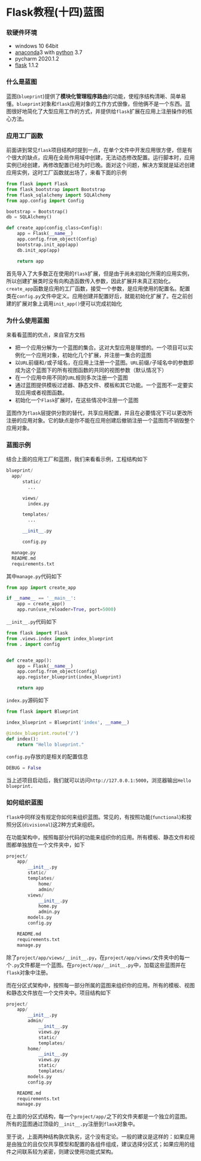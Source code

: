 # Flask教程(十四)蓝图

### 软硬件环境

- windows 10 64bit
- [anaconda](https://xugaoxiang.com/tag/anaconda/)3 with [python](https://xugaoxiang.com/tag/python/) 3.7
- pycharm 2020.1.2
- [flask](https://xugaoxiang.com/tag/flask/) 1.1.2

### 什么是蓝图

蓝图(`blueprint`)提供了**模块化管理程序路由**的功能，使程序结构清晰、简单易懂。`blueprint`对象和`flask`应用对象的工作方式很像，但他俩不是一个东西。蓝图很好地简化了大型应用工作的方式，并提供给`flask`扩展在应用上注册操作的核心方法。

### 应用工厂函数

前面讲到常见`flask`项目结构时提到一点，在单个文件中开发应用很方便，但是有个很大的缺点，应用在全局作用域中创建，无法动态修改配置。运行脚本时，应用实例已经创建，再修改配置已经为时已晚。面对这个问题，解决方案就是延迟创建应用实例，这时工厂函数就出场了，来看下面的示例

```python
from flask import Flask
from flask_bootstrap import Bootstrap
from flask_sqlalchemy import SQLAlchemy
from app.config import Config

bootstrap = Bootstrap()
db = SQLAlchemy()

def create_app(config_class=Config):
    app = Flask(__name__)
    app.config.from_object(Config)
    bootstrap.init_app(app)
    db.init_app(app)

    return app
```

首先导入了大多数正在使用的`flask`扩展，但是由于尚未初始化所需的应用实例，所以创建扩展类时没有向构造函数传入参数，因此扩展并未真正初始化。`create_app`函数是应用的工厂函数，接受一个参数，是应用使用的配置名。配置类在`config.py`文件中定义。应用创建并配置好后，就能初始化扩展了。在之前创建的扩展对象上调用`init_app()`便可以完成初始化

### 为什么使用蓝图

来看看蓝图的优点，来自官方文档

- 把一个应用分解为一个蓝图的集合。这对大型应用是理想的。一个项目可以实例化一个应用对象，初始化几个扩展，并注册一集合的蓝图
- 以`URL`前缀和`/`或子域名，在应用上注册一个蓝图。`URL`前缀`/`子域名中的参数即成为这个蓝图下的所有视图函数的共同的视图参数（默认情况下）
- 在一个应用中用不同的`URL`规则多次注册一个蓝图
- 通过蓝图提供模板过滤器、静态文件、模板和其它功能。一个蓝图不一定要实现应用或者视图函数。
- 初始化一个`Flask`扩展时，在这些情况中注册一个蓝图

蓝图作为`flask`层提供分割的替代，共享应用配置，并且在必要情况下可以更改所注册的应用对象。它的缺点是你不能在应用创建后撤销注册一个蓝图而不销毁整个应用对象。

### 蓝图示例

结合上面的应用工厂和蓝图，我们来看看示例，工程结构如下

```python
blueprint/
  app/
      static/
        ...

      views/
        index.py

      templates/
        ...

      __init__.py

      config.py

  manage.py
  README.md
  requirements.txt
```

其中`manage.py`代码如下

```python
from app import create_app

if __name__ == '__main__':
    app = create_app()
    app.run(use_reloader=True, port=5000)
```

`__init__.py`代码如下

```python
from flask import Flask
from .views.index import index_blueprint
from . import config


def create_app():
    app = Flask(__name__)
    app.config.from_object(config)
    app.register_blueprint(index_blueprint)

    return app
```

`index.py`源码如下

```python
from flask import Blueprint

index_blueprint = Blueprint('index', __name__)

@index_blueprint.route('/')
def index():
    return "Hello blueprint."
```

`config.py`存放的是相关的配置信息

```python
DEBUG = False
```

当上述项目启动后，我们就可以访问`http://127.0.0.1:5000`，浏览器输出`Hello blueprint.`

### 如何组织蓝图

`flask`中同样没有规定你如何来组织蓝图。常见的，有按照功能(`functional`)和按照分区(`divisional`)这2种方式来组织。

在功能架构中，按照每部分代码的功能来组织你的应用。所有模板、静态文件和视图都单独放在一个文件夹中，如下

```python
project/
    app/
        __init__.py
        static/
        templates/
            home/
            admin/
        views/
            __init__.py
            home.py
            admin.py
        models.py
        config.py

    README.md
    requirements.txt
    manage.py
```

除了`project/app/views/__init__.py`，在`project/app/views/`文件夹中的每一个`.py`文件都是一个蓝图。在`project/app/__init__.py`中，加载这些蓝图并在`flask`对象中注册。

而在分区式架构中，按照每一部分所属的蓝图来组织你的应用。所有的模板、视图和静态文件放在一个文件夹中。项目结构如下

```python
project/
    app/
        __init__.py
        admin/
            __init__.py
            views.py
            static/
            templates/
        home/
            __init__.py
            views.py
            static/
            templates/
        models.py
        config.py

    README.md
    requirements.txt
    manage.py
```

在上面的分区式结构，每一个`project/app/`之下的文件夹都是一个独立的蓝图。所有的蓝图通过顶级的`__init__.py`注册到`flask`对象中。

至于说，上面两种结构孰优孰劣，这个没有定论。一般的建议是这样的：如果应用是由独立的且仅仅共享模型和配置的各组件组成，建议选择分区式；如果应用的组件之间联系较为紧密，则建议使用功能式架构。
